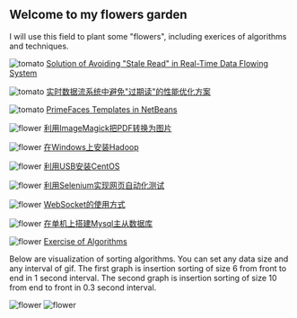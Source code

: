 ## Welcome to my flowers garden

I will use this field to plant some "flowers", including exerices of algorithms and techniques.

![tomato ](https://mararsh.github.io/Vegetables/tomato.png)
[Solution of Avoiding "Stale Read" in Real-Time Data Flowing System](https://mararsh.github.io/Vegetables/solution_of_stale_read_en.html)

![tomato ](https://mararsh.github.io/Vegetables/tomato.png)
[实时数据流系统中避免"过期读"的性能优化方案](https://mararsh.github.io/Vegetables/solution_of_stale_read_zh.html)

![tomato ](https://mararsh.github.io/Vegetables/tomato.png)
[PrimeFaces Templates in NetBeans](https://mararsh.github.io/Vegetables/PrimeFaces_Templates_in_NetBeans.html)


![flower ](https://mararsh.github.io/Vegetables/flower3.png)
[利用ImageMagick把PDF转换为图片](https://mararsh.github.io/Vegetables/pdf_to_pix.html) 

![flower ](https://mararsh.github.io/Vegetables/flower3.png)
[在Windows上安装Hadoop](https://mararsh.github.io/Vegetables/hadoop_windows.html) 

![flower ](https://mararsh.github.io/Vegetables/flower3.png)
[利用USB安装CentOS](https://mararsh.github.io/Vegetables/centos_usb.html) 

![flower ](https://mararsh.github.io/Vegetables/flower3.png)
[利用Selenium实现网页自动化测试](https://mararsh.github.io/Vegetables/selenuim.html) 

![flower ](https://mararsh.github.io/Vegetables/flower3.png)
[WebSocket的使用方式](https://mararsh.github.io/Vegetables/websocket_using.html) 

![flower ](https://mararsh.github.io/Vegetables/flower3.png)
[在单机上搭建Mysql主从数据库](https://mararsh.github.io/Vegetables/master_slave_mysql_zh.pdf) 

![flower ](https://mararsh.github.io/Vegetables/flower3.png)
[Exercise of Algorithms](https://mararsh.github.io/Vegetables/algorithms.html) 

Below are visualization of sorting algorithms. You can set any data size and any interval of gif.
The first graph is insertion sorting of size 6 from front to end in 1 second interval. The second graph is insertion sorting of size 10 from end to front in 0.3 second interval.

![flower ](https://mararsh.github.io/Vegetables/algorithms/insertion_sort_in_front_6_1.gif)
![flower ](https://mararsh.github.io/Vegetables/algorithms/insertion_sort_in_end_10_0.3.gif)

